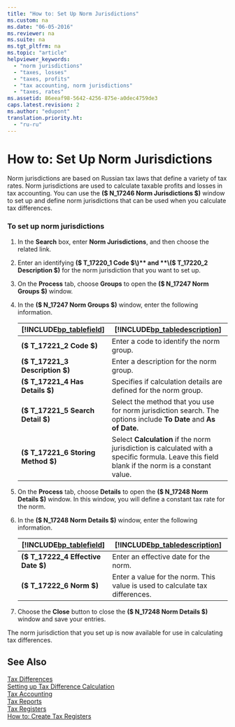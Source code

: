 ```yaml
---
title: "How to: Set Up Norm Jurisdictions"
ms.custom: na
ms.date: "06-05-2016"
ms.reviewer: na
ms.suite: na
ms.tgt_pltfrm: na
ms.topic: "article"
helpviewer_keywords: 
  - "norm jurisdictions"
  - "taxes, losses"
  - "taxes, profits"
  - "tax accounting, norm jurisdictions"
  - "taxes, rates"
ms.assetid: 86eeaf98-5642-4256-875e-a0dec4759de3
caps.latest.revision: 2
ms.author: "edupont"
translation.priority.ht: 
  - "ru-ru"
---
```

# How to: Set Up Norm Jurisdictions
Norm jurisdictions are based on Russian tax laws that define a variety of tax rates. Norm jurisdictions are used to calculate taxable profits and losses in tax accounting. You can use the **\($ N\_17246 Norm Jurisdictions $\)** window to set up and define norm jurisdictions that can be used when you calculate tax differences.  
  
### To set up norm jurisdictions  
  
1.  In the **Search** box, enter **Norm Jurisdictions**, and then choose the related link.  
  
2.  Enter an identifying **\($ T\_17220\_1 Code $\)** and **\($ T\_17220\_2 Description $\)** for the norm jurisdiction that you want to set up.  
  
3.  On the **Process** tab, choose **Groups** to open the **\($ N\_17247 Norm Groups $\)** window.  
  
4.  In the **\($ N\_17247 Norm Groups $\)** window, enter the following information.  
  
    |[!INCLUDE[bp_tablefield](../../ApplicationDesign/includes/bp_tablefield_md.md)]|[!INCLUDE[bp_tabledescription](../../ApplicationDesign/includes/bp_tabledescription_md.md)]|  
    |---------------------------------|---------------------------------------|  
    |**\($ T\_17221\_2 Code $\)**|Enter a code to identify the norm group.|  
    |**\($ T\_17221\_3 Description $\)**|Enter a description for the norm group.|  
    |**\($ T\_17221\_4 Has Details $\)**|Specifies if calculation details are defined for the norm group.|  
    |**\($ T\_17221\_5 Search Detail $\)**|Select the method that you use for norm jurisdiction search. The options include **To Date** and **As of Date.**|  
    |**\($ T\_17221\_6 Storing Method $\)**|Select **Calculation** if the norm jurisdiction is calculated with a specific formula. Leave this field blank if the norm is a constant value.|  
  
5.  On the **Process** tab, choose **Details** to open the **\($ N\_17248 Norm Details $\)** window. In this window, you will define a constant tax rate for the norm.  
  
6.  In the **\($ N\_17248 Norm Details $\)** window, enter the following information.  
  
    |[!INCLUDE[bp_tablefield](../../ApplicationDesign/includes/bp_tablefield_md.md)]|[!INCLUDE[bp_tabledescription](../../ApplicationDesign/includes/bp_tabledescription_md.md)]|  
    |---------------------------------|---------------------------------------|  
    |**\($ T\_17222\_4 Effective Date $\)**|Enter an effective date for the norm.|  
    |**\($ T\_17222\_6 Norm $\)**|Enter a value for the norm. This value is used to calculate tax differences.|  
  
7.  Choose the **Close** button to close the **\($ N\_17248 Norm Details $\)** window and save your entries.  
  
 The norm jurisdiction that you set up is now available for use in calculating tax differences.  
  
## See Also  
 [Tax Differences](../../LocalFunctionalityForMicrosoftDynamicsNav2016/Russia/tax-differences.md)   
 [Setting up Tax Difference Calculation](../../LocalFunctionalityForMicrosoftDynamicsNav2016/Russia/setting-up-tax-difference-calculation.md)   
 [Tax Accounting](../../LocalFunctionalityForMicrosoftDynamicsNav2016/Russia/tax-accounting.md)   
 [Tax Reports](assetId:///e42ca8e7-1cee-4fb8-9f71-e596f29cabc3)   
 [Tax Registers](../../LocalFunctionalityForMicrosoftDynamicsNav2016/Russia/tax-registers.md)   
 [How to: Create Tax Registers](../../LocalFunctionalityForMicrosoftDynamicsNav2016/Russia/how-to-create-tax-registers.md)